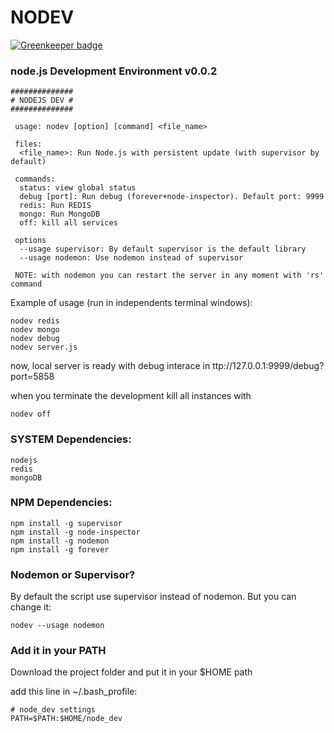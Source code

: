 # NODEV

[![Greenkeeper badge](https://badges.greenkeeper.io/Kikobeats/nodev.svg)](https://greenkeeper.io/)

### node.js Development Environment v0.0.2

    ##############
    # NODEJS DEV #
    ##############

     usage: nodev [option] [command] <file_name>

     files:
      <file_name>: Run Node.js with persistent update (with supervisor by default)

     commands:
      status: view global status
      debug [port]: Run debug (forever+node-inspector). Default port: 9999
      redis: Run REDIS
      mongo: Run MongoDB
      off: kill all services

     options
      --usage supervisor: By default supervisor is the default library
      --usage nodemon: Use nodemon instead of supervisor

     NOTE: with nodemon you can restart the server in any moment with 'rs' command
  	
 
Example of usage (run in independents terminal windows):

	nodev redis
	nodev mongo
	nodev debug
	nodev server.js

now, local server is ready with debug interace in ttp://127.0.0.1:9999/debug?port=5858

when you terminate the development kill all instances with
	
	nodev off


### SYSTEM Dependencies:

	nodejs
	redis
	mongoDB
	

### NPM Dependencies:

	npm install -g supervisor
	npm install -g node-inspector
	npm install -g nodemon
	npm install -g forever
		
### Nodemon or Supervisor?

By default the script use supervisor instead of nodemon. But you can change it:

	nodev --usage nodemon

	
### Add it in your PATH

Download the project folder and put it in your $HOME path

add this line in ~/.bash_profile:
	
	# node_dev settings
	PATH=$PATH:$HOME/node_dev
	